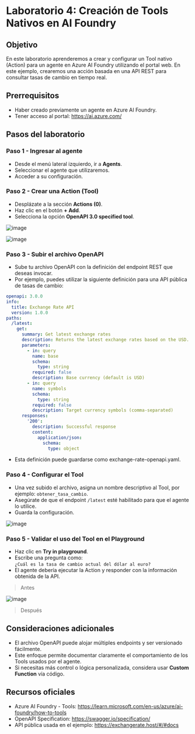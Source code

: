 # Laboratorio 4: Creación de Tools Nativos en AI Foundry

## Objetivo

En este laboratorio aprenderemos a crear y configurar un Tool nativo (Action) para un agente en Azure AI Foundry utilizando el portal web. En este ejemplo, crearemos una acción basada en una API REST para consultar tasas de cambio en tiempo real.

## Prerrequisitos

- Haber creado previamente un agente en Azure AI Foundry.
- Tener acceso al portal: https://ai.azure.com/

## Pasos del laboratorio

### Paso 1 - Ingresar al agente

- Desde el menú lateral izquierdo, ir a **Agents**.
- Seleccionar el agente que utilizaremos.
- Acceder a su configuración.

### Paso 2 - Crear una Action (Tool)

- Desplázate a la sección **Actions (0)**.
- Haz clic en el botón **+ Add**.
- Selecciona la opción **OpenAPI 3.0 specified tool**.

![image](https://github.com/user-attachments/assets/cc96bbdc-37d8-43e6-9051-0fb686603761)

![image](https://github.com/user-attachments/assets/52ffae6e-1912-42a3-9ce2-4241dac97c17)

### Paso 3 - Subir el archivo OpenAPI

- Sube tu archivo OpenAPI con la definición del endpoint REST que deseas invocar.
- Por ejemplo, puedes utilizar la siguiente definición para una API pública de tasas de cambio:

```yaml
openapi: 3.0.0
info:
  title: Exchange Rate API
  version: 1.0.0
paths:
  /latest:
    get:
      summary: Get latest exchange rates
      description: Returns the latest exchange rates based on the USD.
      parameters:
        - in: query
          name: base
          schema:
            type: string
          required: false
          description: Base currency (default is USD)
        - in: query
          name: symbols
          schema:
            type: string
          required: false
          description: Target currency symbols (comma-separated)
      responses:
        '200':
          description: Successful response
          content:
            application/json:
              schema:
                type: object
```
- Esta definición puede guardarse como exchange-rate-openapi.yaml.
  
### Paso 4 - Configurar el Tool

- Una vez subido el archivo, asigna un nombre descriptivo al Tool, por ejemplo: `obtener_tasa_cambio`.
- Asegúrate de que el endpoint `/latest` esté habilitado para que el agente lo utilice.
- Guarda la configuración.

![image](https://github.com/user-attachments/assets/20528a8a-997f-4031-b01f-5bf6f4f15140)

### Paso 5 - Validar el uso del Tool en el Playground

- Haz clic en **Try in playground**.
- Escribe una pregunta como:  
  `¿Cuál es la tasa de cambio actual del dólar al euro?`
- El agente debería ejecutar la Action y responder con la información obtenida de la API.

> Antes

![image](https://github.com/user-attachments/assets/433dd8dd-5b28-4934-8feb-9136984315bf)

>Después



## Consideraciones adicionales

- El archivo OpenAPI puede alojar múltiples endpoints y ser versionado fácilmente.
- Este enfoque permite documentar claramente el comportamiento de los Tools usados por el agente.
- Si necesitas más control o lógica personalizada, considera usar **Custom Function** vía código.

## Recursos oficiales

- Azure AI Foundry - Tools: https://learn.microsoft.com/en-us/azure/ai-foundry/how-to-tools
- OpenAPI Specification: https://swagger.io/specification/
- API pública usada en el ejemplo: https://exchangerate.host/#/#docs

